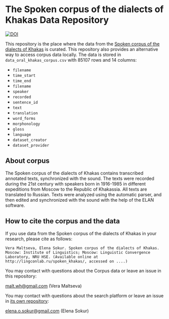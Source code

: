 # The Spoken corpus of the dialects of Khakas Data Repository

[![DOI](https://zenodo.org/badge/DOI/10.5281/zenodo.7001480.svg)](https://doi.org/10.5281/zenodo.7001480)

This repository is the place where the data from the [Spoken corpus of the dialects of Khakas](http://lingconlab.ru/spoken_khakas/) is curated. This repository also provides an alternative way to access corpus data locally. The data is stored in `data_oral_khakas_corpus.csv` with 85107 rows and 14 columns:

* `filename`
* `time_start`
* `time_end`
* `filename`
* `speaker`
* `recorded`
* `sentence_id`
* `text`
* `translation`
* `word_forms`
* `morphonology`
* `gloss`
* `language`
* `dataset_creator`
* `dataset_provider`

## About corpus

The Spoken corpus of the dialects of Khakas contains transcribed annotated texts, synchronized with the sound. The texts were recorded during the 21st century with speakers born in 1916-1985 in different expeditions from Moscow to the Republic of Khakassia. All texts are translated to Russian. Texts were analyzed using the automatic parser, and then edited and synchronized with the sound with the help of the ELAN software.

## How to cite the corpus and the data

If you use data from the Spoken corpus of the dialects of Khakas in your research, please cite as follows:

```
Vera Maltseva, Elena Sokur. Spoken corpus of the dialects of Khakas. Moscow: Institute of Linguistics; Moscow: Linguistic Convergence Laboratory, NRU HSE. (Available online at http://lingconlab.ru/spoken_khakas/, accessed on ....)
```

You may contact with questions about the Corpus data or leave an issue in this repository:

malt.wh@gmail.com (Vera Maltseva)

You may contact with questions about the search platform or leave an issue in [its own repository](https://github.com/LingConLab/Khakas_corpus):

elena.o.sokur@gmail.com (Elena Sokur)
